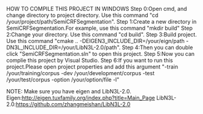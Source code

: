 HOW TO COMPILE THIS PROJECT IN WINDOWS
Step 0:Open cmd, and change directory to project directory. Use this command "cd /your/project/path/SemiCRFSegmentation".
Step 1:Create a new directory in SemiCRFSegmentation.For example, use this command "mkdir build"
Step 2:Change your directory. Use this command "cd build".
Step 3:Build project. Use this command "cmake .. -DEIGEN3_INCLUDE_DIR=/your/eign/path -DN3L_INCLUDE_DIR=/your/LibN3L-2.0/path".
Step 4:Then you can double click "SemiCRFSegmentation.sln" to open this project.
Step 5:Now you can complie this project by Visual Studio.
Step 6:If you want to run this project.Please open project properties and add this argument 
"-train /your/training/corpus -dev /your/development/corpus -test /your/test/corpus -option /your/option/file -l"

NOTE: Make sure you have eigen and LibN3L-2.0.
Eigen:http://eigen.tuxfamily.org/index.php?title=Main_Page
LibN3L-2.0:https://github.com/zhangmeishan/LibN3L-2.0